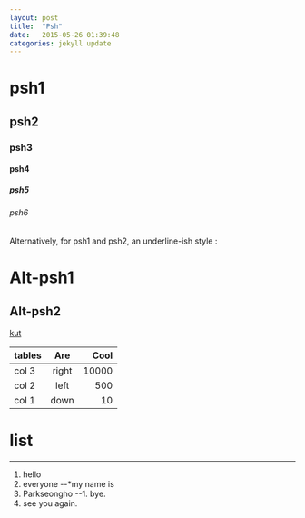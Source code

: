 ```yaml
---
layout: post
title:  "Psh"
date:   2015-05-26 01:39:48
categories: jekyll update
---
```

# psh1
## psh2
### psh3
#### psh4
##### psh5
###### psh6

Alternatively, for psh1 and psh2, an underline-ish style :

Alt-psh1
======

Alt-psh2
------

[kut](http://portal.kut.ac.kr)

|tables |Are  |Cool |
|-------|:---:|----:|
|col 3  |right|10000|
|col 2  |left |  500|
|col 1  |down |   10|

# list
------------------------------------------
1. hello
2. everyone
--*my name is
1. Parkseongho
--1. bye.
4. see you again.
